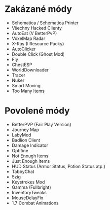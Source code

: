 <!-- TITLE: Zakázané módy -->
<!-- SUBTITLE: Seznam všech zakázaných módů na serveru -->

# Zakázané módy
* Schematica / Schematica Printer
* Všechny Hacked Clienty
* AutoEat (V BetterPvP)
* VoxelMap Radar
* X-Ray (I Resource Packy)
* AutoClicker
* Double Click (Ghost Mod)
* Fly
* ChestESP
* WorldDownloader
* Tracer
* Nuker
* Smart Moving
* Too Many Items

# Povolené módy
* BetterPVP (Fair Play Version)
* Journey Map
* LabyMod
* Badlion Client
* Damage Indicator
* Optifine
* Not Enough Items
* Just Enough Items
* HUD Status (Armor Status, Potion Status atp.)
* TabbyChat
* 5zig
* Keystrokes Mod
* Gamma (Fullbright)
* InventoryTweaks
* MouseDelayFix
* 1.7 Combat Animations